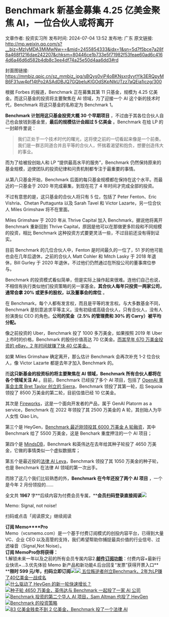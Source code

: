 # Benchmark 新基金募集 4.25 亿美金聚焦 AI，一位合伙人或将离开

文章作者: 投资实习所
发布时间: 2024-07-04 13:52
发布地: 广东
原文链接: http://mp.weixin.qq.com/s?__biz=MzIyMDA3MjMwNw==&mid=2455854333&idx=1&sn=5d7f5bce7a28f8a468f1216dae242207&chksm=80446ce1b733e5f71982f53feae60ad6c4164d6a46d6d582b4db8c3ee4df74a25e50d4aa6dd3#rd

封面图链接: https://mmbiz.qpic.cn/sz_mmbiz_jpg/sBQys0vjP4oBKNsxrdyytYlk3ERQpyMB6F31uw4pf14tPo2ASAdDBJQ7GQbeIuKIGOdSKpNIkUTzz7aQEia1iczg/300

根据 Forbes 的报道，Benchmark 正在募集其第 11 只基金，规模为 4.25 亿美金。而这只基金的投资将主要聚焦在 AI 领域，为了迎接一个
AI 这个新的技术时代，Benchmark 将这只基金的名称定为 Benchmark 1。

**Benchmark 计划用这只基金投资大概 30 个早期项目** ，不过由于其各位合伙人自己也会放钱到基金里，**最后的规模估计会超过 5 亿美金**
。Benchmark 在给 LP 的一封邮件里说：

> 我们正处于一个技术时代的曙光，这将使之前的一切看起来像是一个前奏。我们是一群志同道合并且平等的合伙人，怀揣着渴望和抱负，想要创造伟大的事业。

而为了给被投创始人和 LP “提供最高水平的服务”，Benchmark 仍然保持原来的基金规模，迫使团队的投资纪律和问责机制都专注于最重要的事情。

从第八只基金开始，Benchmark 后面的每只基金规模都在保持在这个水平。而最近的一只基金于 2020 年完成募集，到现在花了 4
年时间才完成全部的投资。

不过有意思的是，这只基金的合伙人将只有 5 位，包括了 Peter Fenton、Eric Vishria、Chetan Puttagunta 以及
Sarah Tavel 和 Victor Lazarte，另一位合伙人 Miles Grimshaw 将不在里面。

Miles Grimshaw 于 2020 年从 Thrive Capital 加入 Benchmark，据说他将离开 Benchmark 重新回到
Thrive Capital，原因是他可以在那做更多阶段和不同规模的投资，相比 Benchmark 这种投资方式要更灵活一些，不过目前还没有得到证实。

目前 Benchmark 的几位合伙人中，Fenton 是时间最久的一位了，51 岁的他可能也会在几年后退休，之前的合伙人 Matt Cohler 和
Mitch Lasky 于 2018 年退休，Bill Gurley 于 2020 年退休，不过他们仍然通过在所投公司的董事席位参与。

Benchmark
的投资模式看似简单，但是实际上操作起来很难。连他们自己也说，不相信有执行类似他们投资策略的另一家基金。**其合伙人每年只投资一两家公司，通常会拿 20%
或更多的股权，以及董事会的席位** 。

在 Benchmark，每个人都有发言权，而且是平等的发言权。与大多数基金不同，Benchmark
是刻意追求平等主义。没有初级或高级合伙人，只有合伙人，没有人扮演类似 CEO 的角色。**公司的奖金（2.5% 的管理费和 30% 的
Carry）被平均分配。**

像之前投资的 Uber，Benchmark 投了 1000 多万美金，如果按照 2019 年 Uber 上市时的价格，Benchmark 的股份价值高达
70 亿美金。[而其早年 670 万美金投资的 eBay，2 年时间就赚了快 40
亿美金。](http://mp.weixin.qq.com/s?__biz=MzIyMDA3MjMwNw==&mid=2455850254&idx=1&sn=b2051a5b77c38182b262a9f0a689d983&chksm=80447d12b733f404c8d7844d54944446a392a90c53a199bd8dc2a70f19862432dc24c5c73261&scene=21#wechat_redirect)

如果 Miles Grimshaw 确定离开，那么估计 Benchmark 会再次补充 1-2 位合伙人，像 Victor Lazarte 都是去年才加入
Benchmark 的。

而**这只新基金的投资标的将主要聚焦在 AI 领域，Benchmark 所有合伙人都将在各个领域关注 AI** 。目前，Benchmark 已经投了多个
AI 项目，包括了 [OpenAI 董事会主席 Bret Taylor 创立的
Sierra](http://mp.weixin.qq.com/s?__biz=MzIyMDA3MjMwNw==&mid=2455853011&idx=2&sn=e80508721b43b363d52da7ab13a08921&chksm=804467cfb733eed9c4a11d530048ea0a2ed46872301e183283ea07ebbf6c05f63d9f9067acc0&scene=21#wechat_redirect)，Benchmark
领投了其第一轮，后 Sequoia 领投了 8500 万美金的第二轮，目前估值已经 10 亿美金。

其次是
[Fireworks](http://mp.weixin.qq.com/s?__biz=MzIyMDA3MjMwNw==&mid=2455853391&idx=1&sn=1efe41bfe7dc27c7defb4b5bb3da17af&chksm=80446953b733e04597d69d079e4881106241d265d035f82803318b6d4bff867d7fd40d3ebd1e&scene=21#wechat_redirect)，这是一个面向开发者的产品，属于
GenAI Platorm as a service，Benchmark 在 2022 年领投了其 2500 万美金的 A 轮，其创始人为华人女性 Qiao
Lin。

第三个是 HeyGen，[Benchmark 最近刚领投其 6000 万美金 A
轮融资](http://mp.weixin.qq.com/s?__biz=MzIyMDA3MjMwNw==&mid=2455854234&idx=1&sn=2f5331ded4e6653b7452b243874a7c61&chksm=80446c86b733e590b816bf2d05b54fadeca720f626090e6800907e289fa4ab0d18b26cf7300f&scene=21#wechat_redirect)，其中
Benchmark 给了 5500 万美金，这是 Benchark 重度押注的一个 AI 项目；

第四个是
[MindsDB](http://mp.weixin.qq.com/s?__biz=MzIyMDA3MjMwNw==&mid=2455851733&idx=1&sn=43ca4df4c8b946884861b6c23141a2de&chksm=804462c9b733ebdf4c446183d66d6de71bf28a9694e4fda29a9ea0d29973835939a3caf51e54&scene=21#wechat_redirect)，Benchmark
和英伟达在去年给其种子轮投了 4650 万美金，它做的事情类似一个虚拟数据库；

第五个是最近投的[法律 AI
Leya](http://mp.weixin.qq.com/s?__biz=MzIyMDA3MjMwNw==&mid=2455853550&idx=1&sn=a2061cd7b80530a5a0e18a069098d6d9&chksm=804469f2b733e0e42b71f29812aff1897106a9e555565d3b8e86334ec257f3ce66e4f5bc6853&scene=21#wechat_redirect)，Benchmark
领投了其 1050 万美金的种子轮，也是 Benchmark 在法律 AI 领域的第一次出手。

而除了这几个我们比较熟悉的外，**Benchmark 在今年还投了两个 AI 项目** ，一个是今年 2 月份领投的……

全文共 **1967**
字**后续内容为付费会员专属，****会员扫码登录直接阅读**![](https://mmbiz.qpic.cn/sz_mmbiz_png/sBQys0vjP4oBKNsxrdyytYlk3ERQpyMBTYYWLFHQgoRHQBZjPNpd7Qpb8bVjb8p1jZE7610YnodJPqsnDp5z0w/640?wx_fmt=png&from=appmsg)  

Memo: Signal, not noise!

扫码或点击「阅读原文」继续阅读

**订阅 Memo****Pro**  
Memo（vcsmemo.com）是一个基于付费订阅模式的创投内容平台，已得到大量 VC、企业 CEO
以及高管的支持，我们希望帮助你捕捉最具价值的行业信号、过滤噪音（Signal,Not Noise）。  
**订阅 Memo****Pro****你将获得：**  
1.解锁未来一年以及之前的所有会员专属内容2.[**邮件订阅功能**](http://mp.weixin.qq.com/s?__biz=MzIyMDA3MjMwNw==&mid=2455853781&idx=1&sn=b6f8e3ddc87e9531f3f8c3e9cd98bd9f&chksm=80446ac9b733e3df93b89c17e905182bda7f4d132f3ac468961dfd70badeb92b9fcdf9f7083b&scene=21#wechat_redirect)：付费内容+最新行业快讯+...3.优先体验
Memo 新产品和新功能4.后台回复“发票”获得开票入口**  
****限时 599
元/年，扫码立即订阅**![](https://mmbiz.qpic.cn/mmbiz_png/mrJibAziaMQhQGoNHniac6wGOyRe172dlS0HCYicyjiaCTtly2pULIz6YPNsXeRjoQFSuDYezsia4ibhbAc1X3GKtVRyw/640?wx_fmt=png&wxfrom=5&wx_lazy=1&wx_co=1)[![](https://mmbiz.qpic.cn/mmbiz_jpg/sBQys0vjP4oTkPJ8MeibbgXpUcic5cYaozRQzbD9iclavicoofya1qCOPibeqibAgAmuiaZKOYjoN67XlBcWcYpqFicW9Q/640?wx_fmt=jpeg)
五位叛逆者创立Benchmark，2年为LP赚了40亿美金一战成名](https://mp.weixin.qq.com/s?__biz=MzIyMDA3MjMwNw==&mid=2455850254&idx=1&sn=b2051a5b77c38182b262a9f0a689d983&chksm=80447d12b733f404c8d7844d54944446a392a90c53a199bd8dc2a70f19862432dc24c5c73261&scene=21#wechat_redirect)  
[![](https://mmbiz.qpic.cn/sz_mmbiz_jpg/sBQys0vjP4pTXbIgsTibVBDypZ2iaZap9DKgBvzZIkR97AxcmsibY9BwSVbB09GianZbaTUzsqZ51cRlHREsSdaTSA/640?wx_fmt=jpeg)什么驱动了
HeyGen
的新一轮快速增长？](https://mp.weixin.qq.com/s?__biz=MzIyMDA3MjMwNw==&mid=2455854234&idx=1&sn=2f5331ded4e6653b7452b243874a7c61&chksm=80446c86b733e590b816bf2d05b54fadeca720f626090e6800907e289fa4ab0d18b26cf7300f&scene=21#wechat_redirect)  
[![](https://mmbiz.qpic.cn/sz_mmbiz_jpg/sBQys0vjP4pia0IKvcZhs8wcbU2sPiayZ2G3Q7AHEHL0Kw1UoAbFFdWHXpRib1CmLp2InIer8XzFOJUpLKR8BXgQQ/640?wx_fmt=jpeg)种子轮
4650 万美金，英伟达与 Benchmark 一起投了一家 AI
公司](https://mp.weixin.qq.com/s?__biz=MzIyMDA3MjMwNw==&mid=2455851733&idx=1&sn=43ca4df4c8b946884861b6c23141a2de&chksm=804462c9b733ebdf4c446183d66d6de71bf28a9694e4fda29a9ea0d29973835939a3caf51e54&scene=21#wechat_redirect)  
[![](https://mmbiz.qpic.cn/sz_mmbiz_jpg/sBQys0vjP4qTOGAh7OWYLuEWI1rnk4kSQAYce0qibZ2NyM37FXIdmeibLUaTPc9DKl9gz22ezLb3iaL07ccwJ3icSg/640?wx_fmt=jpeg)Benchmark
投资的第二个华人 AI 项目，Sam Altman 也投了
HeyGen](https://mp.weixin.qq.com/s?__biz=MzIyMDA3MjMwNw==&mid=2455853391&idx=1&sn=1efe41bfe7dc27c7defb4b5bb3da17af&chksm=80446953b733e04597d69d079e4881106241d265d035f82803318b6d4bff867d7fd40d3ebd1e&scene=21#wechat_redirect)  
[![](https://mmbiz.qpic.cn/mmbiz_jpg/sBQys0vjP4pib2KZuVqabgwO1AfEgV2GwILBDHZKqDGicMy1UJE9sFcxHyB9VDDuHbpbqZkqbxHA9XxO2oqI7M4A/640?wx_fmt=jpeg)Benchmark
的投资策略](https://mp.weixin.qq.com/s?__biz=MzIyMDA3MjMwNw==&mid=2455848722&idx=1&sn=c83d89e44f0600bbc3986d56a119fde5&chksm=8044770eb733fe1894bfbebc127cfdd6e8205fcffa4f22bed47c8b684cdbdb6ec7b9a9bc64f6&scene=21#wechat_redirect)  
[![](https://mmbiz.qpic.cn/sz_mmbiz_jpg/sBQys0vjP4ppYlnk1vIPmHFAoicVdp4hJ4Lr7ZkXV5NArWiaqibJ9JjlY4FSWpibpF5aJYJdYyMicPbzX26BqFe8Q1A/640?wx_fmt=jpeg)83
亿美金贱卖不到 2 亿美金，Benchmark 投了一个法律
AI](https://mp.weixin.qq.com/s?__biz=MzIyMDA3MjMwNw==&mid=2455853550&idx=1&sn=a2061cd7b80530a5a0e18a069098d6d9&chksm=804469f2b733e0e42b71f29812aff1897106a9e555565d3b8e86334ec257f3ce66e4f5bc6853&scene=21#wechat_redirect)  

  

